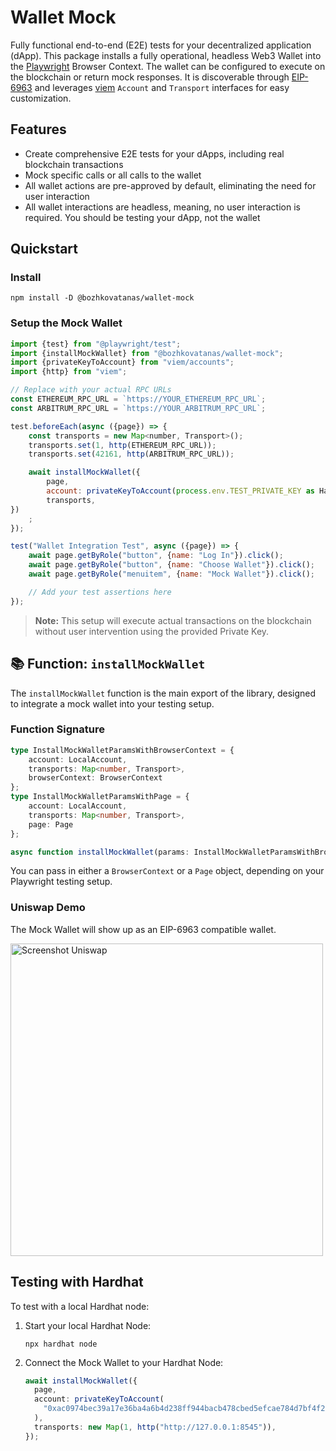 # Wallet Mock

Fully functional end-to-end (E2E) tests for your decentralized application (dApp). This package installs a fully
operational, headless Web3 Wallet into the [Playwright](https://github.com/microsoft/playwright) Browser Context. The
wallet can be configured to execute on the blockchain or return mock responses. It is discoverable
through [EIP-6963](https://eips.ethereum.org/EIPS/eip-6963) and leverages [viem](https://github.com/wevm/viem) `Account`
and `Transport` interfaces for easy customization.

## Features

- Create comprehensive E2E tests for your dApps, including real blockchain transactions
- Mock specific calls or all calls to the wallet
- All wallet actions are pre-approved by default, eliminating the need for user interaction
- All wallet interactions are headless, meaning, no user interaction is required. You should be testing your dApp, not
  the wallet

## Quickstart

### Install

```shell
npm install -D @bozhkovatanas/wallet-mock
```

### Setup the Mock Wallet

```javascript
import {test} from "@playwright/test";
import {installMockWallet} from "@bozhkovatanas/wallet-mock";
import {privateKeyToAccount} from "viem/accounts";
import {http} from "viem";

// Replace with your actual RPC URLs
const ETHEREUM_RPC_URL = `https://YOUR_ETHEREUM_RPC_URL`;
const ARBITRUM_RPC_URL = `https://YOUR_ARBITRUM_RPC_URL`;

test.beforeEach(async ({page}) => {
    const transports = new Map<number, Transport>();
    transports.set(1, http(ETHEREUM_RPC_URL));
    transports.set(42161, http(ARBITRUM_RPC_URL));

    await installMockWallet({
        page,
        account: privateKeyToAccount(process.env.TEST_PRIVATE_KEY as Hash),
        transports,
})
    ;
});

test("Wallet Integration Test", async ({page}) => {
    await page.getByRole("button", {name: "Log In"}).click();
    await page.getByRole("button", {name: "Choose Wallet"}).click();
    await page.getByRole("menuitem", {name: "Mock Wallet"}).click();

    // Add your test assertions here
});
```

> **Note:** This setup will execute actual transactions on the blockchain without user intervention using the provided
> Private Key.

## 📚 Function: `installMockWallet`

The `installMockWallet` function is the main export of the library, designed to integrate a mock wallet into your
testing setup.

### Function Signature

```ts
type InstallMockWalletParamsWithBrowserContext = {
    account: LocalAccount,
    transports: Map<number, Transport>,
    browserContext: BrowserContext
};
type InstallMockWalletParamsWithPage = { 
    account: LocalAccount, 
    transports: Map<number, Transport>, 
    page: Page
};

async function installMockWallet(params: InstallMockWalletParamsWithBrowserContext | InstallMockWalletParamsWithPage): Promise<void>;
```
You can pass in either a `BrowserContext` or a `Page` object, depending on your Playwright testing setup.

### Uniswap Demo

The Mock Wallet will show up as an EIP-6963 compatible wallet.

<img width="500" alt="Screenshot Uniswap" src="https://github.com/johanneskares/wallet-mock/assets/1416628/b3d31df0-6273-42da-b00f-63bc8294a592">

## Testing with Hardhat

To test with a local Hardhat node:

1. Start your local Hardhat Node:
   ```shell
   npx hardhat node
   ```

2. Connect the Mock Wallet to your Hardhat Node:
   ```ts
   await installMockWallet({
     page,
     account: privateKeyToAccount(
       "0xac0974bec39a17e36ba4a6b4d238ff944bacb478cbed5efcae784d7bf4f2ff80",
     ),
     transports: new Map(1, http("http://127.0.0.1:8545")),
   });
   ```
